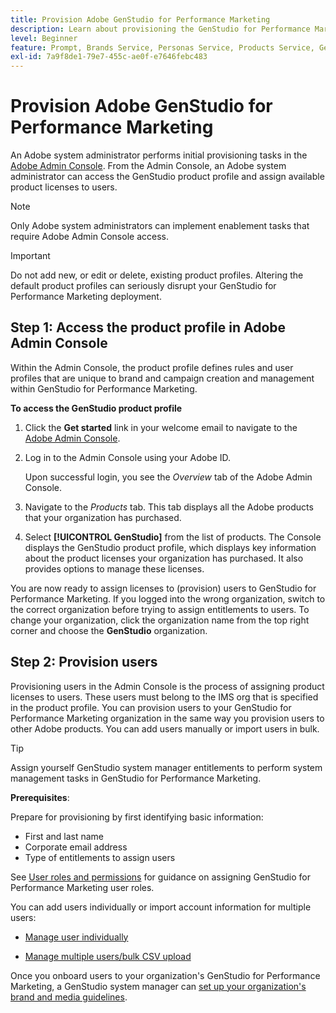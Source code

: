 ```yaml
---
title: Provision Adobe GenStudio for Performance Marketing
description: Learn about provisioning the GenStudio for Performance Marketing product.
level: Beginner
feature: Prompt, Brands Service, Personas Service, Products Service, Generative AI, Guidelines
exl-id: 7a9f8de1-79e7-455c-ae0f-e7646febc483
---
```

# Provision Adobe GenStudio for Performance Marketing

An Adobe system administrator performs initial provisioning tasks in the [Adobe Admin Console](https://helpx.adobe.com/enterprise/using/admin-console.html#Overview). From the Admin Console, an Adobe system administrator can access the GenStudio product profile and assign available product licenses to users.

>[!NOTE]
>
>Only Adobe system administrators can implement enablement tasks that require Adobe Admin Console access.

>[!IMPORTANT]
>
>Do not add new, or edit or delete, existing product profiles. Altering the default product profiles can seriously disrupt your GenStudio for Performance Marketing deployment.

## Step 1: Access the product profile in Adobe Admin Console

 Within the Admin Console, the product profile defines rules and user profiles that are unique to brand and campaign creation and management within GenStudio for Performance Marketing.

**To access the GenStudio product profile**

1. Click the **Get started** link in your welcome email to navigate to the [Adobe Admin Console](https://helpx.adobe.com/enterprise/using/admin-console.html#Overview).

1. Log in to the Admin Console using your Adobe ID.

   Upon successful login, you see the _Overview_ tab of the Adobe Admin Console.

1. Navigate to the _Products_ tab. This tab displays all the Adobe products that your organization has purchased.

1. Select **[!UICONTROL GenStudio]** from the list of products. The Console displays the GenStudio product profile, which displays key information about the product licenses your organization has purchased. It also provides options to manage these licenses.

You are now ready to assign licenses to (provision) users to GenStudio for Performance Marketing. If you logged into the wrong organization, switch to the correct organization before trying to assign entitlements to users. To change your organization, click the organization name from the top right corner and choose the **GenStudio** organization.

## Step 2: Provision users

Provisioning users in the Admin Console is the process of assigning product licenses to users. These users must belong to the IMS org that is specified in the product profile. You can provision users to your GenStudio for Performance Marketing organization in the same way you provision users to other Adobe products. You can add users manually or import users in bulk.

>[!TIP]
>
>Assign yourself GenStudio system manager entitlements to perform system management tasks in GenStudio for Performance Marketing.

**Prerequisites**:

Prepare for provisioning by first identifying basic information:

* First and last name
* Corporate email address
* Type of entitlements to assign users

See [User roles and permissions](user-roles.md) for guidance on assigning GenStudio for Performance Marketing user roles.

You can add users individually or import account information for multiple users: 

* [Manage user individually](https://helpx.adobe.com/enterprise/using/manage-users-individually.html#add-users)

* [Manage multiple users/bulk CSV upload](https://helpx.adobe.com/enterprise/using/bulk-upload-users.html)

Once you onboard users to your organization's GenStudio for Performance Marketing, a GenStudio system manager can [set up your organization's brand and media guidelines](get-started.md).
